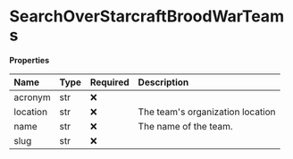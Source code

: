 # SearchOverStarcraftBroodWarTeams

**Properties**

| Name     | Type | Required | Description                      |
| :------- | :--- | :------- | :------------------------------- |
| acronym  | str  | ❌       |                                  |
| location | str  | ❌       | The team's organization location |
| name     | str  | ❌       | The name of the team.            |
| slug     | str  | ❌       |                                  |
